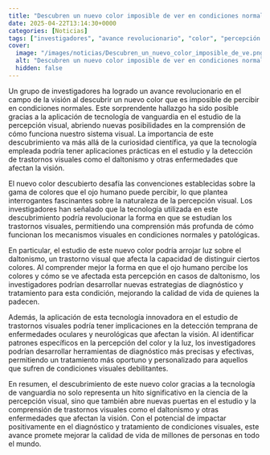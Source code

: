 ```yaml
---
title: "Descubren un nuevo color imposible de ver en condiciones normales"
date: 2025-04-22T13:14:30+0000
categories: [Noticias]
tags: ["investigadores", "avance revolucionario", "color", "percepción visual", "tecnología de vanguardia", "trastornos visuales", "daltonismo", "enfermedades", "ojo humano", "diagnóstico", "tratamiento", "calidad de vida."]
cover:
  image: "/images/noticias/Descubren_un_nuevo_color_imposible_de_ve.png"
  alt: "Descubren un nuevo color imposible de ver en condiciones normales"
  hidden: false
---
```


Un grupo de investigadores ha logrado un avance revolucionario en el campo de la visión al descubrir un nuevo color que es imposible de percibir en condiciones normales. Este sorprendente hallazgo ha sido posible gracias a la aplicación de tecnología de vanguardia en el estudio de la percepción visual, abriendo nuevas posibilidades en la comprensión de cómo funciona nuestro sistema visual. La importancia de este descubrimiento va más allá de la curiosidad científica, ya que la tecnología empleada podría tener aplicaciones prácticas en el estudio y la detección de trastornos visuales como el daltonismo y otras enfermedades que afectan la visión.

El nuevo color descubierto desafía las convenciones establecidas sobre la gama de colores que el ojo humano puede percibir, lo que plantea interrogantes fascinantes sobre la naturaleza de la percepción visual. Los investigadores han señalado que la tecnología utilizada en este descubrimiento podría revolucionar la forma en que se estudian los trastornos visuales, permitiendo una comprensión más profunda de cómo funcionan los mecanismos visuales en condiciones normales y patológicas.

En particular, el estudio de este nuevo color podría arrojar luz sobre el daltonismo, un trastorno visual que afecta la capacidad de distinguir ciertos colores. Al comprender mejor la forma en que el ojo humano percibe los colores y cómo se ve afectada esta percepción en casos de daltonismo, los investigadores podrían desarrollar nuevas estrategias de diagnóstico y tratamiento para esta condición, mejorando la calidad de vida de quienes la padecen.

Además, la aplicación de esta tecnología innovadora en el estudio de trastornos visuales podría tener implicaciones en la detección temprana de enfermedades oculares y neurológicas que afectan la visión. Al identificar patrones específicos en la percepción del color y la luz, los investigadores podrían desarrollar herramientas de diagnóstico más precisas y efectivas, permitiendo un tratamiento más oportuno y personalizado para aquellos que sufren de condiciones visuales debilitantes.

En resumen, el descubrimiento de este nuevo color gracias a la tecnología de vanguardia no solo representa un hito significativo en la ciencia de la percepción visual, sino que también abre nuevas puertas en el estudio y la comprensión de trastornos visuales como el daltonismo y otras enfermedades que afectan la visión. Con el potencial de impactar positivamente en el diagnóstico y tratamiento de condiciones visuales, este avance promete mejorar la calidad de vida de millones de personas en todo el mundo.
